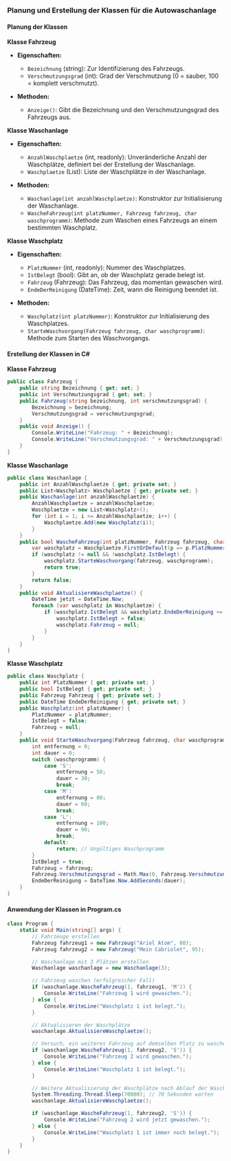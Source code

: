 ### Planung und Erstellung der Klassen für die Autowaschanlage

#### Planung der Klassen

**Klasse Fahrzeug**
- **Eigenschaften:**
  - `Bezeichnung` (string): Zur Identifizierung des Fahrzeugs.
  - `Verschmutzungsgrad` (int): Grad der Verschmutzung (0 = sauber, 100 = komplett verschmutzt).

- **Methoden:**
  - `Anzeige()`: Gibt die Bezeichnung und den Verschmutzungsgrad des Fahrzeugs aus.

**Klasse Waschanlage**
- **Eigenschaften:**
  - `AnzahlWaschplaetze` (int, readonly): Unveränderliche Anzahl der Waschplätze, definiert bei der Erstellung der Waschanlage.
  - `Waschplaetze` (List<Waschplatz>): Liste der Waschplätze in der Waschanlage.

- **Methoden:**
  - `Waschanlage(int anzahlWaschplaetze)`: Konstruktor zur Initialisierung der Waschanlage.
  - `WascheFahrzeug(int platzNummer, Fahrzeug fahrzeug, char waschprogramm)`: Methode zum Waschen eines Fahrzeugs an einem bestimmten Waschplatz.

**Klasse Waschplatz**
- **Eigenschaften:**
  - `PlatzNummer` (int, readonly): Nummer des Waschplatzes.
  - `IstBelegt` (bool): Gibt an, ob der Waschplatz gerade belegt ist.
  - `Fahrzeug` (Fahrzeug): Das Fahrzeug, das momentan gewaschen wird.
  - `EndeDerReinigung` (DateTime): Zeit, wann die Reinigung beendet ist.

- **Methoden:**
  - `Waschplatz(int platzNummer)`: Konstruktor zur Initialisierung des Waschplatzes.
  - `StarteWaschvorgang(Fahrzeug fahrzeug, char waschprogramm)`: Methode zum Starten des Waschvorgangs.

#### Erstellung der Klassen in C#

**Klasse Fahrzeug**

```csharp
public class Fahrzeug {
    public string Bezeichnung { get; set; }
    public int Verschmutzungsgrad { get; set; }
    public Fahrzeug(string bezeichnung, int verschmutzungsgrad) {
        Bezeichnung = bezeichnung;
        Verschmutzungsgrad = verschmutzungsgrad;
    }
    public void Anzeige() {
        Console.WriteLine("Fahrzeug: " + Bezeichnung);
        Console.WriteLine("Verschmutzungsgrad: " + Verschmutzungsgrad);
    }
}
```

**Klasse Waschanlage**

```csharp
public class Waschanlage {
    public int AnzahlWaschplaetze { get; private set; }
    public List<Waschplatz> Waschplaetze { get; private set; }
    public Waschanlage(int anzahlWaschplaetze) {
        AnzahlWaschplaetze = anzahlWaschplaetze;
        Waschplaetze = new List<Waschplatz>();
        for (int i = 1; i <= AnzahlWaschplaetze; i++) {
            Waschplaetze.Add(new Waschplatz(i));
        }
    }
    public bool WascheFahrzeug(int platzNummer, Fahrzeug fahrzeug, char waschprogramm) {
        var waschplatz = Waschplaetze.FirstOrDefault(p => p.PlatzNummer == platzNummer);
        if (waschplatz != null && !waschplatz.IstBelegt) {
            waschplatz.StarteWaschvorgang(fahrzeug, waschprogramm);
            return true;
        }
        return false;
    }
    public void AktualisiereWaschplaetze() {
        DateTime jetzt = DateTime.Now;
        foreach (var waschplatz in Waschplaetze) {
            if (waschplatz.IstBelegt && waschplatz.EndeDerReinigung <= jetzt) {
                waschplatz.IstBelegt = false;
                waschplatz.Fahrzeug = null;
            }
        }
    }
}
```

**Klasse Waschplatz**

```csharp
public class Waschplatz {
    public int PlatzNummer { get; private set; }
    public bool IstBelegt { get; private set; }
    public Fahrzeug Fahrzeug { get; private set; }
    public DateTime EndeDerReinigung { get; private set; }
    public Waschplatz(int platzNummer) {
        PlatzNummer = platzNummer;
        IstBelegt = false;
        Fahrzeug = null;
    }
    public void StarteWaschvorgang(Fahrzeug fahrzeug, char waschprogramm) {
        int entfernung = 0;
        int dauer = 0;
        switch (waschprogramm) {
            case 'S':
                entfernung = 50;
                dauer = 30;
                break;
            case 'M':
                entfernung = 80;
                dauer = 60;
                break;
            case 'L':
                entfernung = 100;
                dauer = 90;
                break;
            default:
                return; // Ungültiges Waschprogramm
        }
        IstBelegt = true;
        Fahrzeug = fahrzeug;
        Fahrzeug.Verschmutzungsgrad = Math.Max(0, Fahrzeug.Verschmutzungsgrad - entfernung);
        EndeDerReinigung = DateTime.Now.AddSeconds(dauer);
    }
}
```

#### Anwendung der Klassen in Program.cs

```csharp
class Program {
    static void Main(string[] args) {
        // Fahrzeuge erstellen
        Fahrzeug fahrzeug1 = new Fahrzeug("Ariel Atom", 80);
        Fahrzeug fahrzeug2 = new Fahrzeug("Mein Cabriolet", 95);

        // Waschanlage mit 3 Plätzen erstellen
        Waschanlage waschanlage = new Waschanlage(3);

        // Fahrzeug waschen (erfolgreicher Fall)
        if (waschanlage.WascheFahrzeug(1, fahrzeug1, 'M')) {
            Console.WriteLine("Fahrzeug 1 wird gewaschen.");
        } else {
            Console.WriteLine("Waschplatz 1 ist belegt.");
        }

        // Aktualisieren der Waschplätze
        waschanlage.AktualisiereWaschplaetze();

        // Versuch, ein weiteres Fahrzeug auf demselben Platz zu waschen (nicht erfolgreicher Fall)
        if (waschanlage.WascheFahrzeug(1, fahrzeug2, 'S')) {
            Console.WriteLine("Fahrzeug 2 wird gewaschen.");
        } else {
            Console.WriteLine("Waschplatz 1 ist belegt.");
        }

        // Weitere Aktualisierung der Waschplätze nach Ablauf der Waschzeit
        System.Threading.Thread.Sleep(70000); // 70 Sekunden warten
        waschanlage.AktualisiereWaschplaetze();

        if (waschanlage.WascheFahrzeug(1, fahrzeug2, 'S')) {
            Console.WriteLine("Fahrzeug 2 wird jetzt gewaschen.");
        } else {
            Console.WriteLine("Waschplatz 1 ist immer noch belegt.");
        }
    }
}
```
